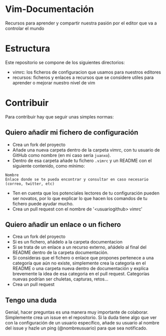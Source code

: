Vim-Documentación
=================

Recursos para aprender y compartir nuestra pasión por el editor que va a controlar el mundo

Estructura
==========

Este repositorio se compone de los siguientes directorios:

* vimrc: los ficheros de configuracion que usamos para nuestros editores
* recursos: ficheros y enlaces a recursos que se considere utiles para aprender o mejorar nuestro
  nivel de vim

Contribuir
==========

Para contribuir hay que seguir unas simples normas:

## Quiero añadir mi fichero de configuración ##

* Crea un fork del proyecto
* Añade una nueva carpeta dentro de la carpeta vimrc, con tu usuario de GitHub como nombre (en mi
  caso sería `juanxo`).
* Dentro de esa carpeta añade tu fichero `.vimrc` y un README con el siguiente contenido, como
  mínimo:

```
Nombre
Enlace donde se te pueda encontrar y consultar en caso necesario (correo, twitter, etc)
```

* Ten en cuenta que los potenciales lectores de tu configuración pueden ser novatos, por lo que
  explicar lo que hacen los comandos de tu fichero puede ayudar mucho.
* Crea un pull request con el nombre de '\<usuariogithub\> vimrc'

## Quiero añadir un enlace o un fichero ##

* Crea un fork del proyecto
* Si es un fichero, añádelo a la carpeta documentacion
* Si se trata de un enlace a un recurso externo, añádelo al final del README dentro de la carpeta
  documentación.
* Si consideras que el fichero o enlace que propones pertenece a una categoría que aún no existe,
  simplemente crea la categoria en el README o una carpeta nueva dentro de documentación y explica
  brevemente la idea de esa categoria en el pull request. Categorías nuevas podrían ser chuletas,
  capturas, retos...
* Crea un pull request

## Tengo una duda ##

Genial, hacer preguntas es una manera muy importante de colaborar. Simplemente crea un issue en el
repositorio. Si la duda tiene algo que ver con la configuración de un usuario específico, añade su
usuario al nombre del issue y hazle un ping (@nombreusuario) para que sea notificado.
